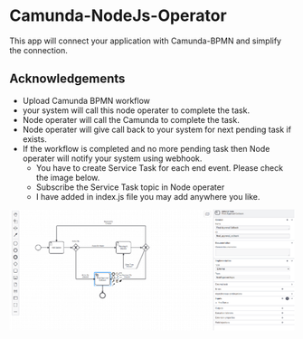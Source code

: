 
# Camunda-NodeJs-Operator

This app will connect your application with Camunda-BPMN and simplify the connection.



## Acknowledgements

 - Upload Camunda BPMN workflow
 - your system will call this node operater to complete the task.
 - Node operater will call the Camunda to complete the task.
 - Node operater will give call back to your system for next pending task if exists.
 - If the workflow is completed and no more pending task then Node operater will notify your system using webhook.
    - You have to create Service Task for each end event. Please check the image below.
    - Subscribe the Service Task topic in Node operater
    - I have added in index.js file you may add anywhere you like.



![ServiceTaskTopic](example/ServiceTaskTopic.png)
